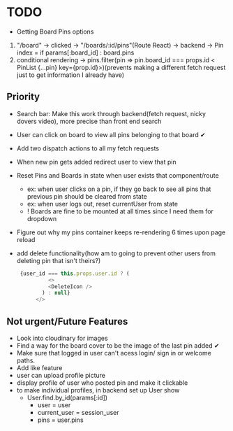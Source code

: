 # TODO

- Getting Board Pins options

1. "/board" -> clicked -> "/boards/:id/pins"(Route React) -> backend -> Pin index = if params[:board_id] : board.pins
2. conditional rendering -> pins.filter(pin => pin.board_id === props.id < PinList {...pin} key={prop.id}>)(prevents making a different fetch request just to get information I already have)

## Priority

- Search bar: Make this work through backend(fetch request, nicky dovers video), more precise than front end search
- User can click on board to view all pins belonging to that board ✔
- Add two dispatch actions to all my fetch requests
- When new pin gets added redirect user to view that pin
- Reset Pins and Boards in state when user exists that component/route
  - ex: when user clicks on a pin, if they go back to see all pins that previous pin should be cleared from state
  - ex: when user logs out, reset currentUser from state
  - ! Boards are fine to be mounted at all times since I need them for dropdown
- Figure out why my pins container keeps re-rendering 6 times upon page reload
- add delete functionality(how am to going to prevent other users from deleting pin that isn't theirs?)

  ```javascript
   {user_id === this.props.user.id ? (
            <>
            <DeleteIcon />
          ) : null}
        </>
  ```

## Not urgent/Future Features

- Look into cloudinary for images
- Find a way for the board cover to be the image of the last pin added ✔
- Make sure that logged in user can't acess login/ sign in or welcome paths.
- Add like feature
- user can upload profile picture
- display profile of user who posted pin and make it clickable
- to make individual profiles, in backend set up User show
  - User.find.by_id(params[:id])
    - user = user
    - current_user = session_user
    - pins = user.pins
